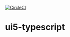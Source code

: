 [![CircleCI](https://circleci.com/gh/SAP/ui5-typescript.svg?style=svg)](https://circleci.com/gh/SAP/ui5-typescript)

# ui5-typescript
